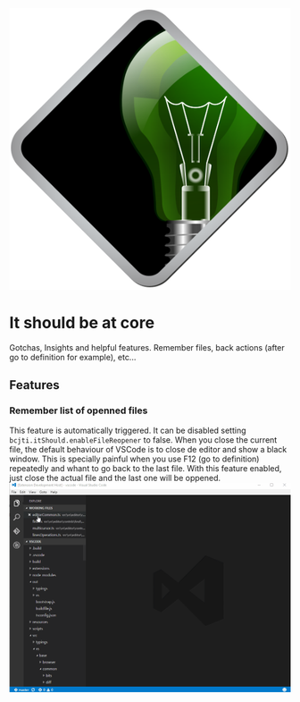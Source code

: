 ![It should be at core](doc/idea-icon.svg)
# It should be at core

Gotchas, Insights and helpful features. Remember files, back actions (after go to definition for example), etc...

## Features

### Remember list of openned files

This feature is automatically triggered.
It can be disabled setting ```bcjti.itShould.enableFileReopener``` to false.
When you close the current file, the default behaviour of VSCode is to close de editor and show a black window.
This is specially painful when you use F12 (go to definition) repeatedly and whant to go back to the last file.
With this feature enabled, just close the actual file and the last one will be oppened.
![File Reopener example](doc/file-reopener-example.gif)